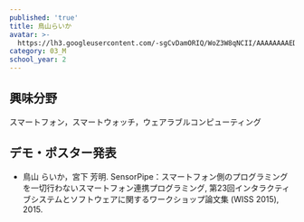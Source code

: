 ```yaml
---
published: 'true'
title: 鳥山らいか
avatar: >-
  https://lh3.googleusercontent.com/-sgCvDamORIQ/WoZ3W8qNCII/AAAAAAAAEDw/KowG4tgiULE1l2Lz-S2rUdjyL2FgItR0wCLcBGAs/my-head.jpg
category: 03_M
school_year: 2
---
```

## 興味分野

スマートフォン，スマートウォッチ，ウェアラブルコンピューティング

## デモ・ポスター発表

* 鳥山 らいか，宮下 芳明. SensorPipe：スマートフォン側のプログラミングを一切行わないスマートフォン連携プログラミング, 第23回インタラクティブシステムとソフトウェアに関するワークショップ論文集 (WISS 2015), 2015.
